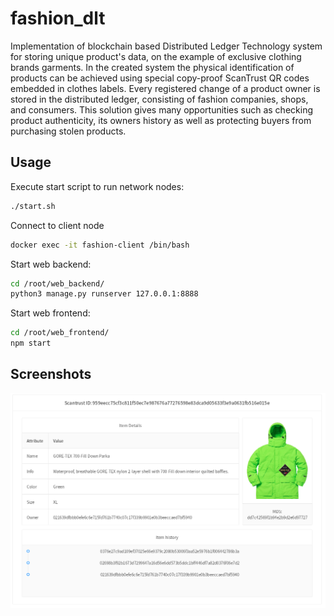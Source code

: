 # fashion_dlt

Implementation of blockchain based Distributed Ledger Technology system for storing unique product's data, on the example of exclusive clothing brands garments. In the created system the physical identification of products can be achieved using special copy-proof ScanTrust QR codes embedded in clothes labels.
Every registered change of a product owner is stored in the distributed ledger, consisting of fashion companies, shops, and consumers. This solution gives many opportunities such as checking product authenticity, its owners history as well as protecting buyers from purchasing stolen products.

## Usage

Execute start script to run network nodes:
```bash
./start.sh
```

Connect to client node
```bash
docker exec -it fashion-client /bin/bash
```

Start web backend:
```bash
cd /root/web_backend/
python3 manage.py runserver 127.0.0.1:8888
```

Start web frontend:
```bash
cd /root/web_frontend/
npm start
```

## Screenshots

![](https://raw.githubusercontent.com/scresh/fashion_dlt/master/images/item-details.png)
